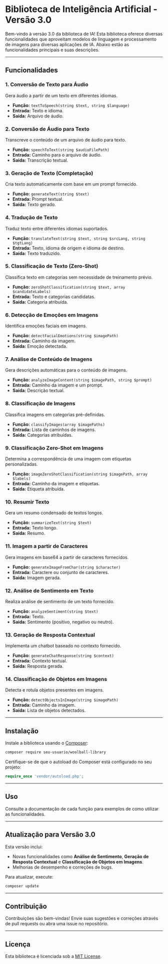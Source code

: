 # Biblioteca de Inteligência Artificial - Versão 3.0

Bem-vindo à versão 3.0 da biblioteca de IA! Esta biblioteca oferece diversas funcionalidades que aproveitam modelos de linguagem e processamento de imagens para diversas aplicações de IA. Abaixo estão as funcionalidades principais e suas descrições.

---

## Funcionalidades

### 1. Conversão de Texto para Áudio
Gera áudio a partir de um texto em diferentes idiomas.
- **Função:** `textToSpeech(string $text, string $language)`
- **Entrada:** Texto e idioma.
- **Saída:** Arquivo de áudio.

### 2. Conversão de Áudio para Texto
Transcreve o conteúdo de um arquivo de áudio para texto.
- **Função:** `speechToText(string $audioFilePath)`
- **Entrada:** Caminho para o arquivo de áudio.
- **Saída:** Transcrição textual.

### 3. Geração de Texto (Completação)
Cria texto automaticamente com base em um prompt fornecido.
- **Função:** `generateText(string $text)`
- **Entrada:** Prompt textual.
- **Saída:** Texto gerado.

### 4. Tradução de Texto
Traduz texto entre diferentes idiomas suportados.
- **Função:** `translateText(string $text, string $srcLang, string $tgtLang)`
- **Entrada:** Texto, idioma de origem e idioma de destino.
- **Saída:** Texto traduzido.

### 5. Classificação de Texto (Zero-Shot)
Classifica texto em categorias sem necessidade de treinamento prévio.
- **Função:** `zeroShotClassification(string $text, array $candidateLabels)`
- **Entrada:** Texto e categorias candidatas.
- **Saída:** Categoria atribuída.

### 6. Detecção de Emoções em Imagens
Identifica emoções faciais em imagens.
- **Função:** `detectFacialEmotions(string $imagePath)`
- **Entrada:** Caminho da imagem.
- **Saída:** Emoção detectada.

### 7. Análise de Conteúdo de Imagens
Gera descrições automáticas para o conteúdo de imagens.
- **Função:** `analyzeImageContent(string $imagePath, string $prompt)`
- **Entrada:** Caminho da imagem e um prompt.
- **Saída:** Descrição textual.

### 8. Classificação de Imagens
Classifica imagens em categorias pré-definidas.
- **Função:** `classifyImages(array $imagePaths)`
- **Entrada:** Lista de caminhos de imagens.
- **Saída:** Categorias atribuídas.

### 9. Classificação Zero-Shot em Imagens
Determina a correspondência de uma imagem com etiquetas personalizadas.
- **Função:** `imageZeroShotClassification(string $imagePath, array $labels)`
- **Entrada:** Caminho da imagem e etiquetas.
- **Saída:** Etiqueta atribuída.

### 10. Resumir Texto
Gera um resumo condensado de textos longos.
- **Função:** `summarizeText(string $text)`
- **Entrada:** Texto longo.
- **Saída:** Resumo.

### 11. Imagem a partir de Caracteres
Gera imagens em base64 a partir de caracteres fornecidos.
- **Função:** `generateImageFromChar(string $character)`
- **Entrada:** Caractere ou conjunto de caracteres.
- **Saída:** Imagem gerada.

### 12. Análise de Sentimento em Texto
Realiza análise de sentimento de um texto fornecido.
- **Função:** `analyzeSentiment(string $text)`
- **Entrada:** Texto.
- **Saída:** Sentimento (positivo, negativo ou neutro).

### 13. Geração de Resposta Contextual
Implementa um chatbot baseado no contexto fornecido.
- **Função:** `generateChatResponse(string $context)`
- **Entrada:** Contexto textual.
- **Saída:** Resposta gerada.

### 14. Classificação de Objetos em Imagens
Detecta e rotula objetos presentes em imagens.
- **Função:** `detectObjectsInImage(string $imagePath)`
- **Entrada:** Caminho da imagem.
- **Saída:** Lista de objetos detectados.

---

## Instalação

Instale a biblioteca usando o [Composer](https://getcomposer.org/):

```bash
composer require seu-usuario/woolball-library

```

Certifique-se de que o autoload do Composer está configurado no seu projeto:

```php
require_once 'vendor/autoload.php';
```

---

## Uso

Consulte a documentação de cada função para exemplos de como utilizar as funcionalidades.

---

## Atualização para Versão 3.0
Esta versão inclui:
- Novas funcionalidades como **Análise de Sentimento**, **Geração de Resposta Contextual** e **Classificação de Objetos em Imagens**.
- Melhorias de desempenho e correções de bugs.

Para atualizar, execute:

```bash
composer update
```

---

## Contribuição
Contribuições são bem-vindas! Envie suas sugestões e correções através de pull requests ou abra uma issue no repositório.

---

## Licença
Esta biblioteca é licenciada sob a [MIT License](LICENSE).
